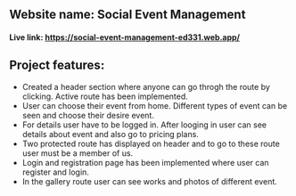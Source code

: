## Website name: Social Event Management
#### Live link: https://social-event-management-ed331.web.app/

##  Project features:
+ Created a header section where anyone can go throgh the route by clicking. Active route has been implemented.
+ User can choose their event from home. Different types of event can be seen and choose their desire event.
+ For details user have to be logged in. After looging in user can see details about event and also go to pricing plans.
+ Two protected route has displayed on header and to go to these route user must be a member of us.
+ Login and registration page has been implemented where user can register and login.
+ In the gallery route user can see works and photos of different event.
  



